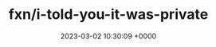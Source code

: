 ---
title: "fxn/i-told-you-it-was-private"
link: "https://github.com/fxn/i-told-you-it-was-private"
date: "2023-03-02 10:30:09 +0000"
description: ""
category: "github"
---